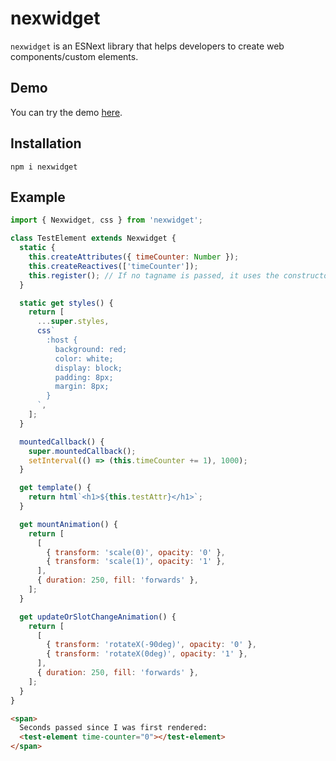 # nexwidget

`nexwidget` is an ESNext library that helps developers to create web components/custom elements.

## Demo

You can try the demo [here](https://codepen.io/Hawmed/pen/NWppjxJ).

## Installation

```
npm i nexwidget
```

## Example

```js
import { Nexwidget, css } from 'nexwidget';

class TestElement extends Nexwidget {
  static {
    this.createAttributes({ timeCounter: Number });
    this.createReactives(['timeCounter']);
    this.register(); // If no tagname is passed, it uses the constructor name. In this case, it's "test-element".
  }

  static get styles() {
    return [
      ...super.styles,
      css`
        :host {
          background: red;
          color: white;
          display: block;
          padding: 8px;
          margin: 8px;
        }
      `,
    ];
  }

  mountedCallback() {
    super.mountedCallback();
    setInterval(() => (this.timeCounter += 1), 1000);
  }

  get template() {
    return html`<h1>${this.testAttr}</h1>`;
  }

  get mountAnimation() {
    return [
      [
        { transform: 'scale(0)', opacity: '0' },
        { transform: 'scale(1)', opacity: '1' },
      ],
      { duration: 250, fill: 'forwards' },
    ];
  }

  get updateOrSlotChangeAnimation() {
    return [
      [
        { transform: 'rotateX(-90deg)', opacity: '0' },
        { transform: 'rotateX(0deg)', opacity: '1' },
      ],
      { duration: 250, fill: 'forwards' },
    ];
  }
}
```

```html
<span>
  Seconds passed since I was first rendered:
  <test-element time-counter="0"></test-element>
</span>
```
